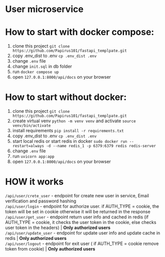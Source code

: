 # User microservice

# How to start with docker compose:
1. clone this project `git clone https://github.com/Papirus101/fastapi_templpate.git `
2. copy .env_dist to .env `cp .env_dist .env`
3. change `.env` file
4. change `init.sql` in db folder
5. run `docker compose up `
6. open `127.0.0.1:8000/api/docs` on your browser

# How to start without docker:
1. clone this project `git clone https://github.com/Papirus101/fastapi_templpate.git`
2. create virtual venv `python -m venv venv` and activate `source venv/bin/activate`
3. install requirements `pip install -r requirements.txt`
4. copy .env_dist to .env `cp .env_dist .env`
5. start local redis or start redis in docker 
`
sudo docker run --restart=always -d --name redis_1 -p 6379:6379 redis redis-server
`
6. change `.env` file
7. run `uvicorn app:app`
8. open `127.0.0.1:8000/api/docs` on your browser

# HOW it works

`/api/user/crete_user` - endpoint for create new user in service, Email verification and password hashing <br>
`/api/user/login` - endpoint for authorize user. if AUTH_TYPE = cookie, the token will be set in cookie otherwise it will be returned in the response<br>
`/api/user/get_user` - endpoint return user info and cached in redis (if AUTH_TYPE = cookie, it checks the user token in the cookie, else checks user token in the headers) | **Only authorized users**<br>
`/api/user/update_user` - endpoint for update user info and update cache in redis  | **Only authorized users**<br>
`/api/user/logout` - endpoint for exit user ( if AUTH_TYPE = cookie remove token from cookie) | **Only authorized users**<br>
